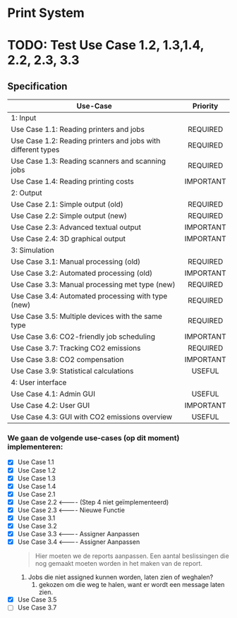 # Print System
# TODO: Test Use Case 1.2, 1.3,1.4, 2.2, 2.3, 3.3
        

## Specification 

| Use-Case                                                     | Priority  |
|--------------------------------------------------------------|:---------:|
| 1: Input                                                     |           |
| Use Case 1.1: Reading printers and jobs                      | REQUIRED  |
| Use Case 1.2: Reading printers and jobs with different types | REQUIRED  |
| Use Case 1.3: Reading scanners and scanning jobs             | REQUIRED  |
| Use Case 1.4: Reading printing costs                         | IMPORTANT |
| 2: Output                                                    |           |
| Use Case 2.1: Simple output (old)                            | REQUIRED  |
| Use Case 2.2: Simple output (new)                            | REQUIRED  |
| Use Case 2.3: Advanced textual output                        | IMPORTANT |
| Use Case 2.4: 3D graphical output                            | IMPORTANT |
| 3: Simulation                                                |           |
| Use Case 3.1: Manual processing (old)                        | REQUIRED  |
| Use Case 3.2: Automated processing (old)                     | IMPORTANT |
| Use Case 3.3: Manual processing met type (new)               | REQUIRED  |
| Use Case 3.4: Automated processing with type (new)           | REQUIRED  |
| Use Case 3.5: Multiple devices with the same type            | REQUIRED  |
| Use Case 3.6: CO2-friendly job scheduling                    | IMPORTANT |
| Use Case 3.7: Tracking CO2 emissions                         | REQUIRED  |
| Use Case 3.8: CO2 compensation                               | IMPORTANT |
| Use Case 3.9: Statistical calculations                       |  USEFUL   |
| 4: User interface                                            |           |
| Use Case 4.1: Admin GUI                                      |  USEFUL   |
| Use Case 4.2: User GUI                                       | IMPORTANT |
| Use Case 4.3: GUI with CO2 emissions overview                |  USEFUL   |


### We gaan de volgende use-cases (op dit moment) implementeren:
- [x] Use Case 1.1
- [x] Use Case 1.2
- [x] Use Case 1.3
- [x] Use Case 1.4
- [x] Use Case 2.1
- [x] Use Case 2.2 <---- (Step 4 niet geïmplementeerd)
- [x] Use Case 2.3 <---- Nieuwe Functie
- [x] Use Case 3.1
- [x] Use Case 3.2
- [x] Use Case 3.3 <---- Assigner Aanpassen
- [x] Use Case 3.4 <---- Assigner Aanpassen
    > Hier moeten we de reports aanpassen. Een aantal beslissingen die nog gemaakt moeten
      worden in het maken van de report.
  1. Jobs die niet assigned kunnen worden, laten zien of weghalen?
     1. gekozen om die weg te halen, want er wordt een message laten zien.
- [x] Use Case 3.5
- [ ] Use Case 3.7
